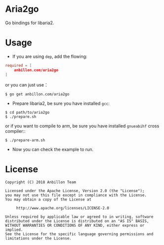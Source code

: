 Aria2go
=======
Go bindings for libaria2.

Usage
===
* If you are using `dep`, add the flowing:
```toml
required = [
	anbillon.com/aria2go
]
```
or you can just use：
```shell
$ go get anbillon.com/aria2go
```
* Prepare libaria2, be sure you have installed `gcc`:
```shell
$ cd path/to/aria2go
$ ./prepare.sh
```
or if you want to compile to arm, be sure you have installed `gnueabihf` cross compiler::
```shell
$ ./prepare-arm.sh
```
* Now you can check the example to run.


License
=======

    Copyright (C) 2018 Anbillon Team
    
    Licensed under the Apache License, Version 2.0 (the "License");
    you may not use this file except in compliance with the License.
    You may obtain a copy of the License at
    
         http://www.apache.org/licenses/LICENSE-2.0
    
    Unless required by applicable law or agreed to in writing, software
    distributed under the License is distributed on an "AS IS" BASIS,
    WITHOUT WARRANTIES OR CONDITIONS OF ANY KIND, either express or implied.
    See the License for the specific language governing permissions and
    limitations under the License.

